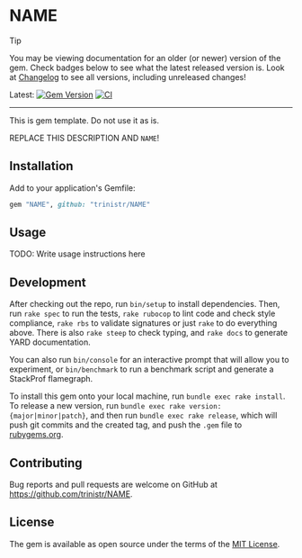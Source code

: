 # NAME
> [!TIP]
> You may be viewing documentation for an older (or newer) version of the gem.
> Check badges below to see what the latest released version is.
> Look at [Changelog](https://github.com/trinistr/NAME/blob/main/CHANGELOG.md)
> to see all versions, including unreleased changes!

Latest: [![Gem Version](https://badge.fury.io/rb/NAME.svg?icon=si%3Arubygems)](https://rubygems.org/gems/NAME)
[![CI](https://github.com/trinistr/NAME/actions/workflows/CI.yaml/badge.svg)](https://github.com/trinistr/NAME/actions/workflows/CI.yaml)

***

This is gem template. Do not use it as is.

REPLACE THIS DESCRIPTION AND `NAME`!

## Installation

Add to your application's Gemfile:

```ruby
gem "NAME", github: "trinistr/NAME"
```

## Usage

TODO: Write usage instructions here

## Development

After checking out the repo, run `bin/setup` to install dependencies. Then, run `rake spec` to run the tests, `rake rubocop` to lint code and check style compliance, `rake rbs` to validate signatures or just `rake` to do everything above. There is also `rake steep` to check typing, and `rake docs` to generate YARD documentation.

You can also run `bin/console` for an interactive prompt that will allow you to experiment, or `bin/benchmark` to run a benchmark script and generate a StackProf flamegraph.

To install this gem onto your local machine, run `bundle exec rake install`. To release a new version, run `bundle exec rake version:{major|minor|patch}`, and then run `bundle exec rake release`, which will push git commits and the created tag, and push the `.gem` file to [rubygems.org](https://rubygems.org).

## Contributing

Bug reports and pull requests are welcome on GitHub at https://github.com/trinistr/NAME.

## License

The gem is available as open source under the terms of the [MIT License](https://opensource.org/licenses/MIT).
